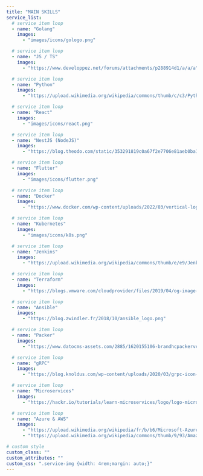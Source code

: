 ```yaml
---
title: "MAIN SKILLS"
service_list:
  # service item loop
  - name: "Golang"
    images:
      - "images/icons/gologo.png"

  # service item loop
  - name: "JS / TS"
    images:
      - "https://www.developpez.net/forums/attachments/p288914d1/a/a/a"

  # service item loop
  - name: "Python"
    images:
      - "https://upload.wikimedia.org/wikipedia/commons/thumb/c/c3/Python-logo-notext.svg/1200px-Python-logo-notext.svg.png"

  # service item loop
  - name: "React"
    images:
      - "images/icons/react.png"

  # service item loop
  - name: "NestJS (NodeJS)"
    images:
      - "https://blog.theodo.com/static/353291819c0a67f2e7706e81aeb0ba10/50383/nest_logo.png"

  # service item loop
  - name: "Flutter"
    images:
      - "images/icons/flutter.png"

  # service item loop
  - name: "Docker"
    images:
      - "https://www.docker.com/wp-content/uploads/2022/03/vertical-logo-monochromatic.png"

  # service item loop
  - name: "Kubernetes"
    images:
      - "images/icons/k8s.png"

  # service item loop
  - name: "Jenkins"
    images:
      - "https://upload.wikimedia.org/wikipedia/commons/thumb/e/e9/Jenkins_logo.svg/1200px-Jenkins_logo.svg.png"

  # service item loop
  - name: "Terraform"
    images:
      - "https://blogs.vmware.com/cloudprovider/files/2019/04/og-image-8b3e4f7d-blog-aspect-ratio.png"

  # service item loop
  - name: "Ansible"
    images:
      - "https://blog.zwindler.fr/2018/10/ansible_logo.png"

  # service item loop
  - name: "Packer"
    images:
      - "https://www.datocms-assets.com/2885/1620155106-brandhcpackerverticalcolor.svg"

  # service item loop
  - name: "gRPC"
    images:
      - "https://blog.knoldus.com/wp-content/uploads/2020/03/grpc-icon-color.png"

  # service item loop
  - name: "Microservices"
    images:
      - "https://hackr.io/tutorials/learn-microservices/logo/logo-microservices?ver=1557508246"

  # service item loop
  - name: "Azure & AWS"
    images:
      - "https://upload.wikimedia.org/wikipedia/fr/b/b6/Microsoft-Azure.png"
      - "https://upload.wikimedia.org/wikipedia/commons/thumb/9/93/Amazon_Web_Services_Logo.svg/1280px-Amazon_Web_Services_Logo.svg.png"

# custom style
custom_class: ""
custom_attributes: ""
custom_css: ".service-img {width: 4rem;margin: auto;}"
---
```

